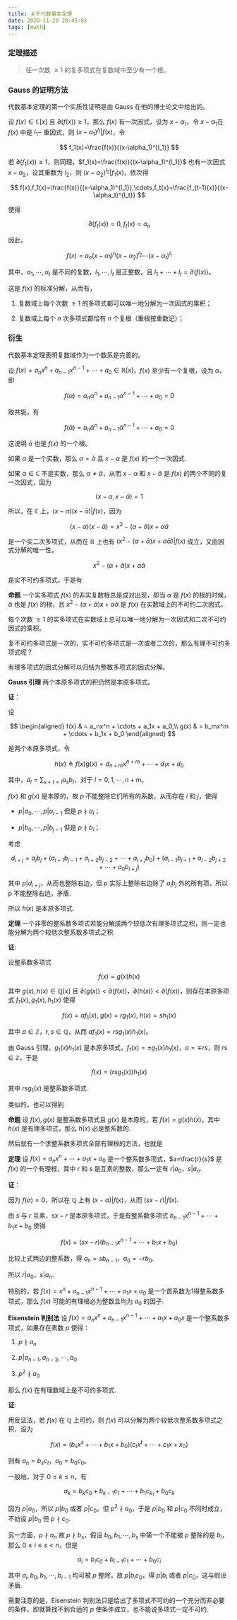 ```yaml
---
title: 关于代数基本定理
date: 2020-11-20 20:45:05
tags: [math]
---
```


### 定理描述

> 任一次数 $\ge1$ 的复多项式在复数域中至少有一个根。

### Gauss 的证明方法

代数基本定理的第一个实质性证明是由 Gauss 在他的博士论文中给出的。

设 $f(x)\in \mathbb{C}[x]$ 且 $\partial(f(x))\ge 1$，那么 $f(x)$ 有一次因式，设为 $x-\alpha_1$，令 $x-\alpha_1$在 $f(x)$ 中是 $l_1-$ 重因式，则 $(x-\alpha_1)^{l_1}|f(x)$，令

$$
f_1(x)=\frac{f(x)}{(x-\alpha_1)^{l_1}}
$$

若 $\partial(f_1(x))\ge 1$，则同理，$f_1(x)=\frac{f(x)}{(x-\alpha_1)^{l_1}}$ 也有一次因式 $x-\alpha_2$，设其重数为 $l_2$，则 $(x-\alpha_2)^{l_2}|f_1(x)$，依次得

$$
f(x),f_1(x)=\frac{f(x)}{(x-\alpha_1)^{l_1}},\cdots,f_t(x)=\frac{f_{t-1}(x)}{(x-\alpha_t)^{l_t}}
$$

使得

$$
\partial(f_t(x))=0,f_t(x)=a_n
$$

因此，

$$
f(x)=a_n(x-\alpha_1)^{l_1}(x-\alpha_2)^{l_2}\cdots(x-\alpha_t)^{l_t}
$$

其中，$\alpha_1,\cdots,\alpha_t$ 是不同的复数，$l_1,\cdots,l_t$ 是正整数，且 $l_1+\cdots+l_t=\partial(f(x))$。

这是 $f(x)$ 的标准分解，从而有，

1. 复数域上每个次数 $\ge1$ 的多项式都可以唯一地分解为一次因式的乘积；

2. 复数域上每个 $n$ 次多项式都恰有 $n$ 个复根（重根按重数记）；


### 衍生

代数基本定理表明复数域作为一个数系是完善的。


设 $f(x) = a_nx^n + a_{n-1}x^{n-1} + \cdots + a_0 \in \mathbb{R}[x]$，$f(x)$ 至少有一个复根，设为 $\alpha$，即

$$
f(\alpha)=a_n\alpha^n+a_{n-1}\alpha^{n-1}+\cdots+a_0=0
$$

取共轭，有

$$
f(\bar\alpha)=a_n\bar\alpha^n+a_{n-1}\bar\alpha^{n-1}+\cdots+a_0=0
$$

这说明 $\bar\alpha$ 也是 $f(x)$ 的一个根。

如果 $\alpha$ 是一个实数，那么 $\alpha=\bar\alpha$ 且 $x-\alpha$ 是 $f(x)$ 的一个一次因式.

如果 $\alpha\in\mathbb{C}$ 不是实数，那么 $\alpha\ne\bar\alpha$，从而 $x-\alpha$ 和 $x-\bar\alpha$ 是 $f(x)$ 的两个不同的复一次因式，因为

$$
(x-\alpha,x-\bar\alpha)=1
$$

所以，在 $\mathbb{C}$ 上，$(x-\alpha)(x-\bar\alpha)|f(x)$，因为

$$
(x-\alpha)(x-\bar\alpha)=x^2-(\alpha+\bar\alpha)x+\alpha\bar\alpha
$$

是一个实二次多项式，从而在 $\mathbb{R}$ 上也有 $(x^2-(\alpha+\bar\alpha)x+\alpha\bar\alpha)|f(x)$ 成立，又由因式分解的唯一性，

$$
x^2-(\alpha+\bar\alpha)x + \alpha\bar\alpha
$$

是实不可约多项式，于是有

**命题** 一个实多项式 $f(x)$ 的非实复数根总是成对出现，即当 $\alpha$ 是 $f(x)$ 的根的时候，$\bar\alpha$ 也是 $f(x)$ 的根，且 $x^2 - (\alpha + \bar\alpha)x + \alpha\bar\alpha$ 是 $f(x)$ 在实数域上的不可约二次因式。

每个次数 $\ge 1$ 的实多项式在实数域上总可以唯一地分解为一次因式和二次不可约因式的乘积。


复不可约多项式是一次的，实不可约多项式是一次或者二次的，那么有理不可约多项式呢？

有理多项式的因式分解可以归结为整数多项式的因式分解。

**Gauss 引理** 两个本原多项式的积仍然是本原多项式。

**证**：

设

$$
\begin{aligned}
f(x) & = a_nx^n + \cdots + a_1x + a_0,\\
g(x) & = b_mx^m + \cdots + b_1x + b_0
\end{aligned}
$$

是两个本原多项式，令

$$
h(x)\triangleq f(x)g(x)=d_{n+m}x^{n+m}+\cdots+d_1x+d_0
$$

其中，$d_l=\sum_{s+t=l}a_sb_t$，对于 $l=0,1,\cdots,n+m$。

$f(x)$ 和 $g(x)$ 是本原的，故 $p$ 不能整除它们所有的系数，从而存在 $i$ 和 $j$，使得

- $p|a_0,\cdots,p|a_{i-1}$ 但是 $p\nmid a_i$；

- $p|b_0,\cdots,p|b_{j-1}$ 但是 $p\nmid b_i$；

考虑

$$
d_{i+j}=a_ib_j+(a_{i+1}b_{j-1}+a_{i+2}b_{j-2}+\cdots+a_{i+j}b_0)+(a_{i-1}b_{j+1}+a_{i-2}b_{j+2}+\cdots+a_{0}b_{i+j})
$$

其中 $p|d_{i+j}$，从而也整除右边，但 $p$ 实际上整除右边除了 $a_ib_j$ 外的所有项，所以 $p$ 不能整除右边，矛盾.

所以 $h(x)$ 是本原多项式.

**定理** 一个非零的整系数多项式若能分解成两个较低次有理多项式之积，则一定也能分解为两个较低次整系数多项式之积.

**证**:

设整系数多项式

$$
f(x)=g(x)h(x)
$$

其中 $g(x),h(x)\in\mathbb{Q}[x]$ 且 $\partial(g(x))<\partial(f(x))$，$\partial(h(x))<\partial(f(x))$，则存在本原多项式 $f_1(x),g_1(x),h_1(x)$ 使得

$$
f(x)=af_1(x),\ g(x)=rg_1(x),\ h(x)=sh_1(x)
$$

其中 $a\in \mathbb{Z}$，$r,s\in\mathbb{Q}$，从而 $af_1(x)=rsg_1(x)h_1(x)$。

由 Gauss 引理，$g_1(x)h_1(x)$ 是本原多项式，$f_1(x)=\pm g_1(x)h_1(x)$，$a=\mp rs$，则 $rs\in \mathbb{Z}$，于是

$$
f(x)=(rsg_1(x))h_1(x)
$$


其中 $rsg_1(x)$ 是整系数多项式.

类似的，也可以得到

**命题** 设 $f(x),g(x)$ 是整系数多项式且 $g(x)$ 是本原的，若 $f(x)=g(x)h(x)$，其中 $h(x)$ 是有理多项式，那么 $h(x)$ 必是整系数的.

然后就有一个求整系数多项式全部有理根的方法，也就是

**定理** 设 $f(x)=a_nx^n+\cdots+a_1x+a_0$ 是一个整系数多项式，$a=\frac{r}{s}$ 是 $f(x)$ 的一个有理根，其中 $r$ 和 $s$ 是互素的整数，那么一定有 $r|a_0$，$s|a_n$.

**证**：

因为 $f(\alpha)=0$，所以在 $\mathbb{Q}$ 上有 $(x-\alpha)|f(x)$，从而 $(sx-r)|f(x)$.

由 $s$ 与 $r$ 互素，$sx-r$ 是本原多项式，于是有整系数多项式 $b_{n-1}x^{n-1}+\cdots+b_1x+b_0$ 使得

$$
f(x)=(sx-r)(b_{n-1}x^{n-1}+\cdots+b_1x+b_0)
$$

比较上式两边的整系数，得 $a_n=sb_{n-1}$，$a_0=-rb_0$.

所以 $r|a_0$，$s|a_n$.

特别的，若 $f(x)=x^n+a_{n-1}x^{n-1}+\cdots+a_1x+a_0$ 是一个首系数为$1$得整系数多项式，那么 $f(x)$ 可能的有理根必为整数且均为 $a_0$ 的因子.

**Eisenstein 判别法** 设 $f(x)=a_nx^n+a_{n-1}x^{n-1}+\cdots+a_1x+a_0x$ 是一个整系数多项式，如果存在素数 $p$ 使得：

1. $p\nmid a_n$

2. $p|a_{n-1}, a_{n-2}, \cdots, a_0$

3. $p^2\nmid a_0$

那么 $f(x)$ 在有理数域上是不可约多项式.

**证**:

用反证法，若 $f(x)$ 在 $\mathbb{Q}$ 上可约，则 $f(x)$ 可以分解为两个较低次整系数多项式之积，设为

$$
f(x)=(b_sx^s+\cdots+b_1x+b_0)(c_tx^t+\cdots+c_1x+x_0)
$$

则有 $a_n=b_sc_t$，$a_0=b_0c_0$。

一般地，对于 $0\le k\le n$，有

$$
a_k=b_kc_0+b_{k-1}c_1+\cdots+b_1c_{k_1}+b_0c_k
$$

因为 $p|a_0$，所以 $p|b_0$ 或者 $p|c_0$，但 $p^2\nmid a_0$，于是 $p|b_0$ 和 $p|c_0$ 不同时成立，不妨设 $p|b_0$ 但 $p\nmid c_0$.

另一方面，$p\nmid a_n$ 故 $p\nmid b_s$，假设 $b_0,b_1,\cdots,b_s$ 中第一个不能被 $p$ 整除的是 $b_i$，那么 $0\le i\le s<n$，但是

$$
a_i=b_ic_0+b_{i-1}c_1+\cdots+b_0c_i
$$

其中 $a_i,b_0,b_1,\cdots,b_{i-1}$ 均可被 $p$ 整除，故 $p|b_ic_0$，得 $p|b_i$ 或者 $p|c_0$，这与假设矛盾.

需要注意的是，Eisenstein 判别法只是给出了多项式不可约的一个充分而非必要的条件，即就算找不到合适的 $p$ 使条件成立，也不能说多项式一定不可约.
